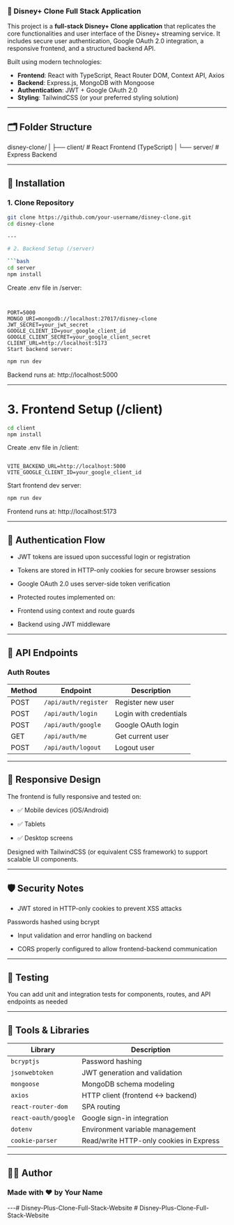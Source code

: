 ﻿### 📖 Disney+ Clone Full Stack Application

This project is a **full-stack Disney+ Clone application** that replicates the core functionalities and user interface of the Disney+ streaming service. It includes secure user authentication, Google OAuth 2.0 integration, a responsive frontend, and a structured backend API.

Built using modern technologies:

- **Frontend**: React with TypeScript, React Router DOM, Context API, Axios
- **Backend**: Express.js, MongoDB with Mongoose
- **Authentication**: JWT + Google OAuth 2.0
- **Styling**: TailwindCSS (or your preferred styling solution)

---

## 🗂️ Folder Structure

disney-clone/
| ├── client/ # React Frontend (TypeScript)
| └── server/ # Express Backend


---

## 🚀 Installation

### 1. Clone Repository

```bash
git clone https://github.com/your-username/disney-clone.git
cd disney-clone

---

# 2. Backend Setup (/server)

```bash
cd server
npm install

``` 

Create .env file in /server:

```env


PORT=5000
MONGO_URI=mongodb://localhost:27017/disney-clone
JWT_SECRET=your_jwt_secret
GOOGLE_CLIENT_ID=your_google_client_id
GOOGLE_CLIENT_SECRET=your_google_client_secret
CLIENT_URL=http://localhost:5173
Start backend server:

```

```bash
npm run dev

```
Backend runs at: http://localhost:5000

---

# 3. Frontend Setup (/client)

```bash
cd client
npm install
```

Create .env file in /client:
```env

VITE_BACKEND_URL=http://localhost:5000
VITE_GOOGLE_CLIENT_ID=your_google_client_id
```

Start frontend dev server:

```bash
npm run dev
```
Frontend runs at: http://localhost:5173

---  

## 🔐 Authentication Flow
- JWT tokens are issued upon successful login or registration

- Tokens are stored in HTTP-only cookies for secure browser sessions

- Google OAuth 2.0 uses server-side token verification

- Protected routes implemented on:

- Frontend using context and route guards

- Backend using JWT middleware

---

## 🔄 API Endpoints

### Auth Routes

| Method | Endpoint           | Description            |
|--------|--------------------|------------------------|
| POST   | `/api/auth/register` | Register new user     |
| POST   | `/api/auth/login`    | Login with credentials |
| POST   | `/api/auth/google`   | Google OAuth login     |
| GET    | `/api/auth/me`       | Get current user       |
| POST   | `/api/auth/logout`   | Logout user            |


---

## 📱 Responsive Design
The frontend is fully responsive and tested on:

- ✅ Mobile devices (iOS/Android)

- ✅ Tablets

- ✅ Desktop screens

Designed with TailwindCSS (or equivalent CSS framework) to support scalable UI components.


---

## 🛡️ Security Notes
- JWT stored in HTTP-only cookies to prevent XSS attacks

Passwords hashed using bcrypt

- Input validation and error handling on backend

- CORS properly configured to allow frontend-backend communication

---

## 🧪 Testing
You can add unit and integration tests for components, routes, and API endpoints as needed

---

## 🧰 Tools & Libraries

| Library               | Description                                |
|-----------------------|--------------------------------------------|
| `bcryptjs`            | Password hashing                           |
| `jsonwebtoken`        | JWT generation and validation              |
| `mongoose`            | MongoDB schema modeling                    |
| `axios`               | HTTP client (frontend ↔ backend)           |
| `react-router-dom`    | SPA routing                                |
| `react-oauth/google`  | Google sign-in integration                 |
| `dotenv`              | Environment variable management            |
| `cookie-parser`       | Read/write HTTP-only cookies in Express    |


--- 

## 🧑‍💻 Author
### Made with ❤️ by Your Name

---#   D i s n e y - P l u s - C l o n e - F u l l - S t a c k - W e b s i t e 
 
 #   D i s n e y - P l u s - C l o n e - F u l l - S t a c k - W e b s i t e 
 
 
